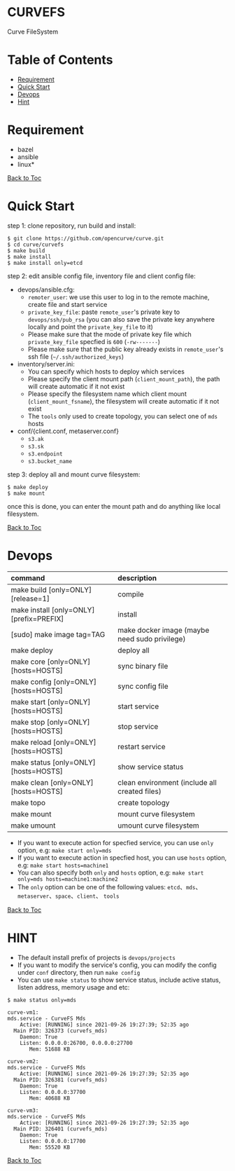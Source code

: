 CURVEFS
===

Curve FileSystem

Table of Contents
===
* [Requirement](#requirement)
* [Quick Start](#quick-start)
* [Devops](#devops)
* [Hint](#hint)

Requirement
===

* bazel
* ansible
* linux*

[Back to Toc](#table-of-contents)

Quick Start
===

step 1: clone repository, run build and install:

```
$ git clone https://github.com/opencurve/curve.git
$ cd curve/curvefs
$ make build
$ make install
$ make install only=etcd
```

step 2: edit ansible config file, inventory file and client config file:

* devops/ansible.cfg:
    * `remoter_user`: we use this user to log in to the remote machine, create file and start service
    * `private_key_file`: paste `remote_user`'s private key to `devops/ssh/pub_rsa` (you can also save the private key anywhere locally and point the `private_key_file` to it)
    * Please make sure that the mode of private key file which `private_key_file` specfied is `600` (`-rw-------`)
    * Please make sure that the public key already exists in `remote_user`'s ssh file (`~/.ssh/authorized_keys`)
* inventory/server.ini:
    * You can specify which hosts to deploy which services
    * Please specify the client mount path (`client_mount_path`), the path will create automatic if it not exist
    * Please specify the filesystem name which client mount (`client_mount_fsname`), the filesystem will create automatic if it not exist
    * The `tools` only used to create topology, you can select one of `mds` hosts
* conf/{client.conf, metaserver.conf}
    * `s3.ak`
    * `s3.sk`
    * `s3.endpoint`
    * `s3.bucket_name`

step 3: deploy all and mount curve filesystem:

```
$ make deploy
$ make mount
```

once this is done, you can enter the mount path and do anything like local filesystem.

[Back to Toc](#table-of-contents)

Devops
===

| command                                  | description                                   |
| :---                                     | :---                                          |
| make build [only=ONLY] [release=1]       | compile                                       |
| make install [only=ONLY] [prefix=PREFIX] | install                                       |
| [sudo] make image tag=TAG                | make docker image (maybe need sudo privilege) |
| make deploy                              | deploy all                                    |
| make core [only=ONLY] [hosts=HOSTS]      | sync binary file                              |
| make config [only=ONLY] [hosts=HOSTS]    | sync config file                              |
| make start [only=ONLY] [hosts=HOSTS]     | start service                                 |
| make stop [only=ONLY] [hosts=HOSTS]      | stop service                                  |
| make reload [only=ONLY] [hosts=HOSTS]    | restart service                               |
| make status [only=ONLY] [hosts=HOSTS]    | show service status                           |
| make clean [only=ONLY] [hosts=HOSTS]     | clean environment (include all created files) |
| make topo                                | create topology                               |
| make mount                               | mount curve filesystem                        |
| make umount                              | umount curve filesystem                       |


* If you want to execute action for specfied service, you can use `only` option, e.g: `make start only=mds`
* If you want to execute action in specfied host, you can use `hosts` option, e.g: `make start hosts=machine1`
* You can also specify both `only` and `hosts` option, e.g: `make start only=mds hosts=machine1:machine2`
* The `only` option can be one of the following values: `etcd`、`mds`、`metaserver`、`space`、`client`、 `tools`

[Back to Toc](#table-of-contents)

HINT
===

* The default install prefix of projects is `devops/projects`
* If you want to modify the service's config, you can modify the config under `conf` directory, then run `make config`
* You can use `make status` to show service status, include active status, listen address, memory usage and etc:

```
$ make status only=mds

curve-vm1:
mds.service - CurveFS Mds
    Active: [RUNNING] since 2021-09-26 19:27:39; 52:35 ago
  Main PID: 326373 (curvefs_mds)
    Daemon: True
    Listen: 0.0.0.0:26700, 0.0.0.0:27700
       Mem: 51688 KB

curve-vm2:
mds.service - CurveFS Mds
    Active: [RUNNING] since 2021-09-26 19:27:39; 52:35 ago
  Main PID: 326381 (curvefs_mds)
    Daemon: True
    Listen: 0.0.0.0:37700
       Mem: 40688 KB

curve-vm3:
mds.service - CurveFS Mds
    Active: [RUNNING] since 2021-09-26 19:27:39; 52:35 ago
  Main PID: 326401 (curvefs_mds)
    Daemon: True
    Listen: 0.0.0.0:17700
       Mem: 55520 KB
```

[Back to Toc](#table-of-contents)
